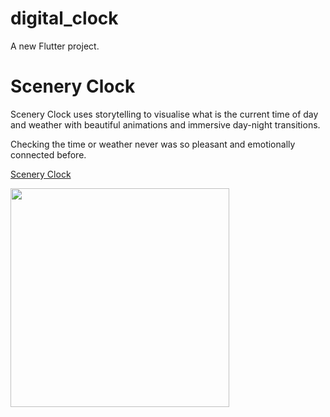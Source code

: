 # digital_clock

A new Flutter project.

# Scenery Clock
Scenery Clock uses storytelling to visualise what is the current time of day and weather with beautiful animations and
immersive day-night transitions.

Checking the time or weather never was so pleasant and emotionally connected before.

[Scenery Clock](digital_clock)

<img src='digital.gif' width='350'>
